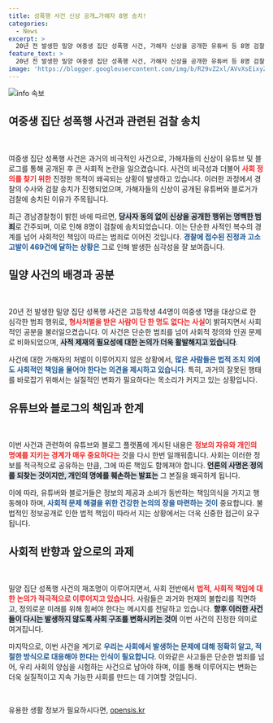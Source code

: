 ```yaml
---
title: 성폭행 사건 신상 공개…가해자 8명 송치!
categories:
  - News
excerpt: >
  20년 전 발생한 밀양 여중생 집단 성폭행 사건, 가해자 신상을 공개한 유튜버 등 8명 검찰 송치! 사적 제재 논란 속, 경찰의 진상 규명이 시작된다. 클릭하세요!
feature_text: >
  20년 전 발생한 밀양 여중생 집단 성폭행 사건, 가해자 신상을 공개한 유튜버 등 8명 검찰 송치! 사적 제재 논란 속, 경찰의 진상 규명이 시작된다. 클릭하세요!
image: 'https://blogger.googleusercontent.com/img/b/R29vZ2xl/AVvXsEixyZcFfHzMRdzZMjFBmAUKJYCLCGyLL1o632UiGVXcaFdKo_bkvkuCioo0uUKlGfBVcT3P84aROyZIXSBEx3Aw5nCQ3pTgDom1WDC4m8eifvWiAmWEEVb4x6G_l8C0QH225ldMjyaFvpxGEBGNO37VmDTDMHGhJPq73UglMfDca1-0aw/s1600/blogspot.png'
---
```


<p><img src="https://blogger.googleusercontent.com/img/b/R29vZ2xl/AVvXsEixyZcFfHzMRdzZMjFBmAUKJYCLCGyLL1o632UiGVXcaFdKo_bkvkuCioo0uUKlGfBVcT3P84aROyZIXSBEx3Aw5nCQ3pTgDom1WDC4m8eifvWiAmWEEVb4x6G_l8C0QH225ldMjyaFvpxGEBGNO37VmDTDMHGhJPq73UglMfDca1-0aw/s1600/blogspot.png" alt="info 속보" /></p>

<h2 data-ke-size="size26">여중생 집단 성폭행 사건과 관련된 검찰 송치</h2>

<p data-ke-size="size16">&nbsp;</p>

<p>여중생 집단 성폭행 사건은 과거의 비극적인 사건으로, 가해자들의 신상이 유튜브 및 블로그를 통해 공개된 후 큰 사회적 논란을 일으켰습니다. 사건의 비극성과 더불어 <b><span style="color: #ee2323;">사회 정의를 찾기 위한</span></b> 진정한 목적이 왜곡되는 상황이 발생하고 있습니다. 이러한 과정에서 경찰의 수사와 검찰 송치가 진행되었으며, 가해자들의 신상이 공개된 유튜버와 블로거가 검찰에 송치된 이유가 주목됩니다.</p>

<p>최근 경남경찰청이 밝힌 바에 따르면, <b><span style="background-color: #21538527;">당사자 동의 없이 신상을 공개한 행위는 명백한 범죄</span></b>로 간주되며, 이로 인해 8명이 검찰에 송치되었습니다. 이는 단순한 사적인 복수의 경계를 넘어 사회적인 책임이 따르는 범죄로 이어진 것입니다. <b><span style="color: #1a5490;">경찰에 접수된 진정과 고소 고발이 469건에 달하는 상황은</span></b> 그로 인해 발생한 심각성을 잘 보여줍니다.</p>

<h2 data-ke-size="size26">밀양 사건의 배경과 공분</h2>

<p data-ke-size="size16">&nbsp;</p>

<p>20년 전 발생한 밀양 집단 성폭행 사건은 고등학생 44명이 여중생 1명을 대상으로 한 심각한 범죄 행위로, <b><span style="color: #ee2323;">형사처벌을 받은 사람이 단 한 명도 없다는 사실</span></b>이 밝혀지면서 사회적인 공분을 불러일으켰습니다. 이 사건은 단순한 범죄를 넘어 사회적 정의와 인권 문제로 비화되었으며, <b><span style="background-color: #21538527;">사적 제재의 필요성에 대한 논의가 더욱 활발해지고 있습니다</span></b>.</p>

<p>사건에 대한 가해자의 처벌이 이루어지지 않은 상황에서, <b><span style="color: #1a5490;">많은 사람들은 법적 조치 외에도 사회적인 책임을 물어야 한다는 의견을 제시하고 있습니다</span></b>. 특히, 과거의 잘못된 행태를 바로잡기 위해서는 실질적인 변화가 필요하다는 목소리가 커지고 있는 상황입니다.</p>

<h2 data-ke-size="size26">유튜브와 블로그의 책임과 한계</h2>

<p data-ke-size="size16">&nbsp;</p>

<p>이번 사건과 관련하여 유튜브와 블로그 플랫폼에 게시된 내용은 <b><span style="color: #ee2323;">정보의 자유와 개인의 명예를 지키는 경계가 매우 중요하다는</span></b> 것을 다시 한번 일깨워줍니다. 사회는 이러한 정보를 적극적으로 공유하는 만큼, 그에 따른 책임도 함께져야 합니다. <b><span style="background-color: #21538527;">언론의 사명은 정의를 되찾는 것이지만, 개인의 명예를 훼손하는 발표는</span></b> 그 본질을 왜곡하게 됩니다.</p>

<p>이에 따라, 유튜버와 블로거들은 정보의 제공과 소비가 동반하는 책임의식을 가지고 행동해야 하며, <b><span style="color: #1a5490;">사회적 문제 해결을 위한 건강한 논의의 장을 마련하는 것이</span></b> 중요합니다. 불법적인 정보공개로 인한 법적 책임이 따라서 지는 상황에서는 더욱 신중한 접근이 요구됩니다.</p>

<h2 data-ke-size="size26">사회적 반향과 앞으로의 과제</h2>

<p data-ke-size="size16">&nbsp;</p>

<p>밀양 집단 성폭행 사건의 재조명이 이루어지면서, 사회 전반에서 <b><span style="color: #ee2323;">법적, 사회적 책임에 대한 논의가 적극적으로 이루어지고 있습니다</span></b>. 사람들은 과거와 현재의 불합리를 직면하고, 정의로운 미래를 위해 힘써야 한다는 메시지를 전달하고 있습니다. <b><span style="background-color: #21538527;">향후 이러한 사건들이 다시는 발생하지 않도록 사회 구조를 변화시키는 것이</span></b> 이번 사건의 진정한 의미로 여겨집니다.</p>

<p>마지막으로, 이번 사건을 계기로 <b><span style="color: #1a5490;">우리는 사회에서 발생하는 문제에 대해 정확히 알고, 적절한 방식으로 대응해야 한다는 인식이 필요합니다</span></b>. 이와같은 사고들은 단순한 범죄를 넘어, 우리 사회의 양심을 시험하는 사건으로 남아야 하며, 이를 통해 이루어지는 변화는 더욱 실질적이고 지속 가능한 사회를 만드는 데 기여할 것입니다.</p>

<p data-ke-size="size16">&nbsp;</p>
유용한 생활 정보가 필요하시다면, <a href="https://opensis.kr" rel="dofollow">opensis.kr</a>



